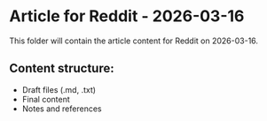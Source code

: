 # Article for Reddit - 2026-03-16

This folder will contain the article content for Reddit on 2026-03-16.

## Content structure:
- Draft files (.md, .txt)
- Final content
- Notes and references
